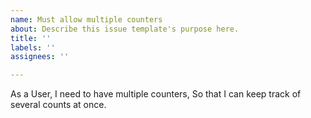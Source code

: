```yaml
---
name: Must allow multiple counters
about: Describe this issue template's purpose here.
title: ''
labels: ''
assignees: ''

---
```


As a User, I need to have multiple counters, So that I can keep track of several counts at once.
